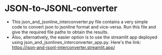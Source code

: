 # JSON-to-JSONL-converter
* This json_and_jsonline_interconverter.py file contains a very simple code to convert json to jsonline format and vice-versa. Run this file and give the required file paths to obtain the results.
* Also, alternatively, the easier option is to use the streamlit app deployed using json_and_jsonlines_interconverter_app.py. Here's the link: https://json-and-jsonl-interconverter.streamlit.app/
